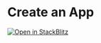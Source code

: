 # Create an App

[![Open in StackBlitz](https://developer.stackblitz.com/img/open_in_stackblitz.svg)](https://stackblitz.com/github/lens-protocol/lens-sdk/tree/next/examples/on-ramp)
